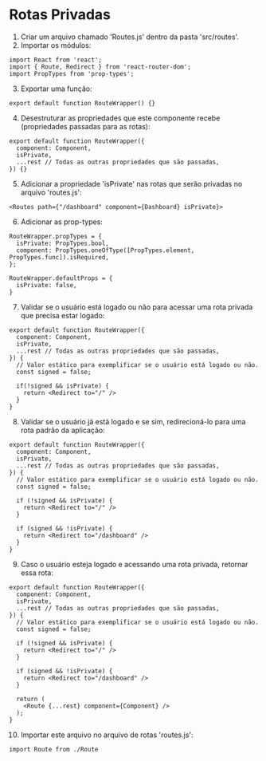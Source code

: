 # Rotas Privadas

1. Criar um arquivo chamado 'Routes.js' dentro da pasta 'src/routes'.
2. Importar os módulos: 
```
import React from 'react';
import { Route, Redirect } from 'react-router-dom';
import PropTypes from 'prop-types';
```
3. Exportar uma função: 
```
export default function RouteWrapper() {}
```
4. Desestruturar as propriedades que este componente recebe (propriedades passadas para as rotas):
```
export default function RouteWrapper({
  component: Component,
  isPrivate,
  ...rest // Todas as outras propriedades que são passadas,
}) {}
```
5. Adicionar a propriedade 'isPrivate' nas rotas que serão privadas no arquivo 'routes.js':
```
<Routes path={"/dashboard" component={Dashboard} isPrivate}>
```
6. Adicionar as prop-types:
```
RouteWrapper.propTypes = {
  isPrivate: PropTypes.bool,
  component: PropTypes.oneOfType([PropTypes.element, PropTypes.func]).isRequired,
};

RouteWrapper.defaultProps = {
  isPrivate: false,
}
```
7. Validar se o usuário está logado ou não para acessar uma rota privada que precisa estar logado:
```
export default function RouteWrapper({
  component: Component,
  isPrivate,
  ...rest // Todas as outras propriedades que são passadas,
}) {
  // Valor estático para exemplificar se o usuário está logado ou não. 
  const signed = false;

  if(!signed && isPrivate) {
    return <Redirect to="/" />
  }
}
```

8. Validar se o usuário já está logado e se sim, redirecioná-lo para uma rota padrão da aplicação:
```
export default function RouteWrapper({
  component: Component,
  isPrivate,
  ...rest // Todas as outras propriedades que são passadas,
}) {
  // Valor estático para exemplificar se o usuário está logado ou não. 
  const signed = false;

  if (!signed && isPrivate) {
    return <Redirect to="/" />
  }

  if (signed && !isPrivate) {
    return <Redirect to="/dashboard" />
  }
}
```
9. Caso o usuário esteja logado e acessando uma rota privada, retornar essa rota:
```
export default function RouteWrapper({
  component: Component,
  isPrivate,
  ...rest // Todas as outras propriedades que são passadas,
}) {
  // Valor estático para exemplificar se o usuário está logado ou não. 
  const signed = false;

  if (!signed && isPrivate) {
    return <Redirect to="/" />
  }

  if (signed && !isPrivate) {
    return <Redirect to="/dashboard" />
  }

  return (
    <Route {...rest} component={Component} />
  );
}
```
10. Importar este arquivo no arquivo de rotas 'routes.js':
```
import Route from ./Route 
```

